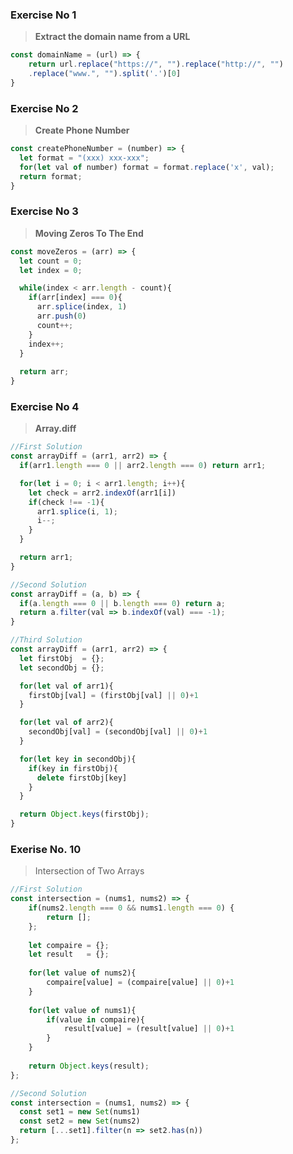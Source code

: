 ### Exercise No 1
> **Extract the domain name from a URL**

```javascript
const domainName = (url) => {
    return url.replace("https://", "").replace("http://", "")
    .replace("www.", "").split('.')[0]  
}
```

### Exercise No 2
> **Create Phone Number**

```javascript
const createPhoneNumber = (number) => {
  let format = "(xxx) xxx-xxx";
  for(let val of number) format = format.replace('x', val);
  return format;
}
```

### Exercise No 3
> **Moving Zeros To The End**

```javascript
const moveZeros = (arr) => {
  let count = 0;
  let index = 0;

  while(index < arr.length - count){
    if(arr[index] === 0){
      arr.splice(index, 1)
      arr.push(0)
      count++;
    }
    index++;
  } 
  
  return arr;
}
```

### Exercise No 4
> **Array.diff**
```javascript
//First Solution 
const arrayDiff = (arr1, arr2) => {
  if(arr1.length === 0 || arr2.length === 0) return arr1;

  for(let i = 0; i < arr1.length; i++){
    let check = arr2.indexOf(arr1[i])
    if(check !== -1){
      arr1.splice(i, 1);
      i--;
    }
  }

  return arr1;
}
```

```javascript
//Second Solution
const arrayDiff = (a, b) => {
  if(a.length === 0 || b.length === 0) return a;
  return a.filter(val => b.indexOf(val) === -1);
}
```

```javascript
//Third Solution
const arrayDiff = (arr1, arr2) => {
  let firstObj  = {};
  let secondObj = {};

  for(let val of arr1){
    firstObj[val] = (firstObj[val] || 0)+1
  }

  for(let val of arr2){
    secondObj[val] = (secondObj[val] || 0)+1
  }

  for(let key in secondObj){
    if(key in firstObj){
      delete firstObj[key]
    }
  }

  return Object.keys(firstObj);  
}
```

### Exerise No. 10 
>  Intersection of Two Arrays

```javascript
//First Solution
const intersection = (nums1, nums2) => {
    if(nums2.length === 0 && nums1.length === 0) {
        return [];
    };
    
    let compaire = {};
    let result   = {};
    
    for(let value of nums2){
        compaire[value] = (compaire[value] || 0)+1
    }
    
    for(let value of nums1){
        if(value in compaire){
            result[value] = (result[value] || 0)+1
        }
    }
    
    return Object.keys(result);
};
```

```javascript
//Second Solution
const intersection = (nums1, nums2) => {
  const set1 = new Set(nums1)
  const set2 = new Set(nums2)
  return [...set1].filter(n => set2.has(n))
};
```
